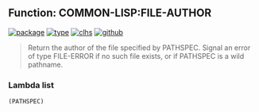 ## Function: COMMON-LISP:FILE-AUTHOR
[![package](https://img.shields.io/badge/Package-COMMON--LISP-5f9ea0.svg?style=social&colorA=999999)](../) [![type](https://img.shields.io/badge/Type-Function-5f9ea0.svg?style=social&colorA=999999)](../#function) [![clhs](https://img.shields.io/badge/CLHS-FILE--AUTHOR-5f9ea0.svg?style=social&colorA=999999)](http://www.lispworks.com/documentation/HyperSpec/Body/f_file_a.htm) [![github](https://img.shields.io/badge/GitHub-View_the_source-5f9ea0.svg?style=social&colorA=999999&logo=github)](https://github.com/sbcl/sbcl/blob/master/src/code/filesys.lisp/) 

> Return the author of the file specified by PATHSPEC. Signal an
> error of type FILE-ERROR if no such file exists, or if PATHSPEC
> is a wild pathname.

### Lambda list
```
(PATHSPEC)
```
